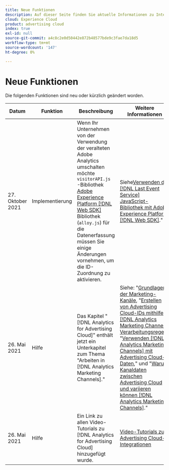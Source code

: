 ```yaml
---
title: Neue Funktionen
description: Auf dieser Seite finden Sie aktuelle Informationen zu Integrationen zwischen Advertising Cloud und anderen Produkten und Diensten in Adobe Experience Cloud.
cloud: Experience Cloud
product: advertising cloud
index: true
exl-id: null
source-git-commit: a4c8c2e0d50442e872b48577bde9c3fae7da18d5
workflow-type: tm+mt
source-wordcount: '147'
ht-degree: 0%

---
```


# Neue Funktionen

Die folgenden Funktionen sind neu oder kürzlich geändert worden.

| Datum | Funktion | Beschreibung | Weitere Informationen |
| ---- | ------- | ----------- | -------------------- |
| 27. Oktober 2021 | Implementierung | Wenn Ihr Unternehmen von der Verwendung der veralteten Adobe Analytics umschalten möchte `visitorAPI.js` -Bibliothek [Adobe Experience Platform [!DNL Web SDK]](https://experienceleague.adobe.com/docs/experience-platform/edge/home.html) Bibliothek (`alloy.js`) für die Datenerfassung müssen Sie einige Änderungen vornehmen, um die ID-Zuordnung zu aktivieren. | Siehe[Verwenden der [!DNL Last Event Service] JavaScript-Bibliothek mit Adobe Experience Platform [!DNL Web SDK]](/help/integrations/analytics/web-sdk.md).&quot; |
| 26. Mai 2021 | Hilfe | Das Kapitel &quot;[!DNL Analytics for Advertising Cloud]&quot; enthält jetzt ein Unterkapitel zum Thema &quot;Arbeiten in [!DNL Analytics Marketing Channels].&quot; | Siehe: &quot;[Grundlagen der Marketing-Kanäle](/help/integrations/analytics/marketing-channels/mc-overview.md), &quot;[Erstellen von Advertising Cloud-IDs mithilfe [!DNL Analytics Marketing Channels] Verarbeitungsregeln](/help/integrations/analytics/marketing-channels/mc-ids.md), &quot;[Verwenden [!DNL Analytics Marketing Channels] mit Advertising Cloud-Daten](/help/integrations/analytics/marketing-channels/mc-ac-data.md),&quot; und &quot;[Warum Kanaldaten zwischen Advertising Cloud und variieren können [!DNL Analytics Marketing Channels]](/help/integrations/analytics/marketing-channels/mc-data-variances.md).&quot; |
| 26. Mai 2021 | Hilfe | Ein Link zu allen Video-Tutorials zu [!DNL Analytics for Advertising Cloud] hinzugefügt wurde. | [Video-Tutorials zu Advertising Cloud-Integrationen](https://experienceleague.adobe.com/docs/advertising-cloud-learn/tutorials/overview.html) |

<!-- At some point, just make this an overview page instead?

Adobe Advertising Cloud is integrated with the following Adobe Experience Cloud products:

* [Adobe Analytics](/help/integrations/analytics/overview.md)

* Adobe Audience Manager

* Adobe Campaign (Advertising Cloud Search only)

* Adobe Experience Cloud Device Co-op
 -->
